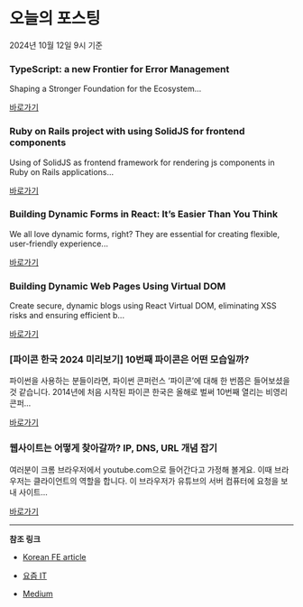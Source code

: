 # 오늘의 포스팅 
2024년 10월 12일 9시 기준 

### TypeScript: a new Frontier for Error Management 

 Shaping a Stronger Foundation for the Ecosystem... 

 [바로가기](https://medium.com/m/signin?actionUrl=https%3A%2F%2Fmedium.com%2F_%2Fbookmark%2Fp%2F90db81bec30b&operation=register&redirect=https%3A%2F%2Flevelup.gitconnected.com%2Ftypescript-a-new-frontier-for-error-management-90db81bec30b&source=------typescript---0-84----------typescript------bookmark_preview----33c51cb6_7e62_4838_a441_92f39b816bea-------) 

### Ruby on Rails project with using SolidJS for frontend components 

 Using of SolidJS as frontend framework for rendering js components in Ruby on Rails applications... 

 [바로가기](https://medium.com/m/signin?actionUrl=https%3A%2F%2Fmedium.com%2F_%2Fbookmark%2Fp%2F6a3ee599082d&operation=register&redirect=https%3A%2F%2Fmedium.com%2F%40kortirso%2Fruby-on-rails-project-with-using-solidjs-for-frontend-components-6a3ee599082d&source=------frontend---0-84----------frontend------bookmark_preview----1ed7a3c9_3164_41b6_b64a_6edbcfcfa233-------) 

### Building Dynamic Forms in React: It’s Easier Than You Think 

 We all love dynamic forms, right? They are essential for creating flexible, user-friendly experience... 

 [바로가기](https://medium.com/m/signin?actionUrl=https%3A%2F%2Fmedium.com%2F_%2Fbookmark%2Fp%2Fd0760484cc1a&operation=register&redirect=https%3A%2F%2Fpinjarirehan.medium.com%2Fbuilding-dynamic-forms-in-react-its-easier-than-you-think-d0760484cc1a&source=------reactjs---0-84----------reactjs------bookmark_preview----dafeb2bf_502b_4983_89b1_d3c1e7d7f044-------) 

### Building Dynamic Web Pages Using Virtual DOM 

 Create secure, dynamic blogs using React Virtual DOM, eliminating XSS risks and ensuring efficient b... 

 [바로가기](https://medium.com/m/signin?actionUrl=https%3A%2F%2Fmedium.com%2F_%2Fbookmark%2Fp%2F504639d993da&operation=register&redirect=https%3A%2F%2Fkartik-tomar.medium.com%2Fbuilding-dynamic-web-pages-using-virtual-dom-504639d993da&source=------nextjs---0-84----------nextjs------bookmark_preview----e983fb08_fc5f_49c1_8a1e_0c36818c329b-------) 

### [파이콘 한국 2024 미리보기] 10번째 파이콘은 어떤 모습일까? 

 파이썬을 사용하는 분들이라면, 파이썬 콘퍼런스 ‘파이콘’에 대해 한 번쯤은 들어보셨을 것 같습니다. 2014년에 처음 시작된 파이콘 한국은 올해로 벌써 10번째 열리는 비영리 콘퍼... 

 [바로가기](https://yozm.wishket.com/magazine/detail/2796/) 

### 웹사이트는 어떻게 찾아갈까? IP, DNS, URL 개념 잡기 

 여러분이 크롬 브라우저에서 youtube.com으로 들어간다고 가정해 볼게요. 이때 브라우저는 클라이언트의 역할을 합니다. 이 브라우저가 유튜브의 서버 컴퓨터에 요청을 보내 사이트... 

 [바로가기](https://yozm.wishket.com/magazine/detail/2795/) 

---

**참조 링크**

- [Korean FE article](https://kofearticle.substack.com) 

- [요즘 IT](https://yozm.wishket.com/magazine) 

- [Medium](https://medium.com) 

